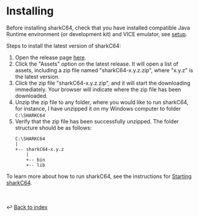 # Installing

Before installing sharkC64, check that you have installed compatible Java Runtime
environment (or development kit) and VICE emulator, see [setup](setup.md).

Steps to install the latest version of sharkC64:
1. Open the release page [here](https://github.com/mauno-j-ronkko/sharkC64/releases).
2. Click the "Assets" option on the latest release. It will open a list of assets,
   including a zip file named "sharkC64-x.y.z.zip", where "x.y.z" is the latest version.
3. Click the zip file "sharkC64-x.y.z.zip", and it will start the downloading immediately. 
   Your browser will indicate where the zip file has been downloaded.
4. Unzip the zip file to any folder, where you would like to run sharkC64,
   for instance, I have unzipped it on my Windows computer to folder `C:\SHARKC64`
5. Verify that the zip file has been successfully unzipped. 
   The folder structure should be as follows:
   ```
   C:\SHARKC64
   |
   +-- sharkC64-x.y.z
       |
       +-- bin
       +-- lib
   ```

To learn more about how to run sharkC64, see the instructions for [Starting sharkC64](../ide/starting.md).

<br /><br />
:leftwards_arrow_with_hook: [Back to index](../index.md)

